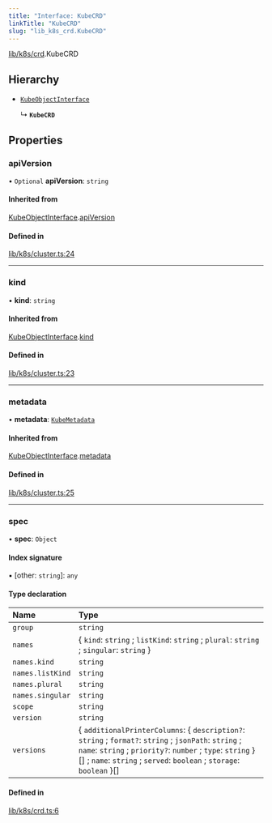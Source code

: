 ```yaml
---
title: "Interface: KubeCRD"
linkTitle: "KubeCRD"
slug: "lib_k8s_crd.KubeCRD"
---
```


[lib/k8s/crd](../modules/lib_k8s_crd.md).KubeCRD

## Hierarchy

- [`KubeObjectInterface`](lib_k8s_cluster.KubeObjectInterface.md)

  ↳ **`KubeCRD`**

## Properties

### apiVersion

• `Optional` **apiVersion**: `string`

#### Inherited from

[KubeObjectInterface](lib_k8s_cluster.KubeObjectInterface.md).[apiVersion](lib_k8s_cluster.KubeObjectInterface.md#apiversion)

#### Defined in

[lib/k8s/cluster.ts:24](https://github.com/kinvolk/headlamp/blob/16fcc2a7/frontend/src/lib/k8s/cluster.ts#L24)

___

### kind

• **kind**: `string`

#### Inherited from

[KubeObjectInterface](lib_k8s_cluster.KubeObjectInterface.md).[kind](lib_k8s_cluster.KubeObjectInterface.md#kind)

#### Defined in

[lib/k8s/cluster.ts:23](https://github.com/kinvolk/headlamp/blob/16fcc2a7/frontend/src/lib/k8s/cluster.ts#L23)

___

### metadata

• **metadata**: [`KubeMetadata`](lib_k8s_cluster.KubeMetadata.md)

#### Inherited from

[KubeObjectInterface](lib_k8s_cluster.KubeObjectInterface.md).[metadata](lib_k8s_cluster.KubeObjectInterface.md#metadata)

#### Defined in

[lib/k8s/cluster.ts:25](https://github.com/kinvolk/headlamp/blob/16fcc2a7/frontend/src/lib/k8s/cluster.ts#L25)

___

### spec

• **spec**: `Object`

#### Index signature

▪ [other: `string`]: `any`

#### Type declaration

| Name | Type |
| :------ | :------ |
| `group` | `string` |
| `names` | { `kind`: `string` ; `listKind`: `string` ; `plural`: `string` ; `singular`: `string`  } |
| `names.kind` | `string` |
| `names.listKind` | `string` |
| `names.plural` | `string` |
| `names.singular` | `string` |
| `scope` | `string` |
| `version` | `string` |
| `versions` | { `additionalPrinterColumns`: { `description?`: `string` ; `format?`: `string` ; `jsonPath`: `string` ; `name`: `string` ; `priority?`: `number` ; `type`: `string`  }[] ; `name`: `string` ; `served`: `boolean` ; `storage`: `boolean`  }[] |

#### Defined in

[lib/k8s/crd.ts:6](https://github.com/kinvolk/headlamp/blob/16fcc2a7/frontend/src/lib/k8s/crd.ts#L6)
